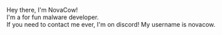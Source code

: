 Hey there, I'm NovaCow!  
I'm a for fun malware developer.  
If you need to contact me ever, I'm on discord! My username is novacow.  
